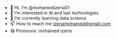 - 👋 Hi, I’m @mohamedizeria01
- 👀 I’m interested in AI and last technologies 
- 🌱 I’m currently learning  data science 
- 📫 How to reach me  izeriamohamed@gmail.com
- 😄 Pronouns:  mohamed izeria


<!---
mohamedizeria01/mohamedizeria01 is a ✨ special ✨ repository because its `README.md` (this file) appears on your GitHub profile.
You can click the Preview link to take a look at your changes.
--->
